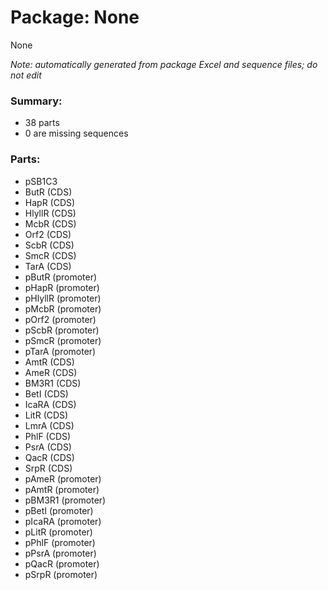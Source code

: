 # Package: None

None

_Note: automatically generated from package Excel and sequence files; do not edit_

### Summary:

- 38 parts
- 0 are missing sequences

### Parts:

- pSB1C3
- ButR (CDS)
- HapR (CDS)
- HlyllR (CDS)
- McbR (CDS)
- Orf2 (CDS)
- ScbR (CDS)
- SmcR (CDS)
- TarA (CDS)
- pButR (promoter)
- pHapR (promoter)
- pHlyllR (promoter)
- pMcbR (promoter)
- pOrf2 (promoter)
- pScbR (promoter)
- pSmcR (promoter)
- pTarA (promoter)
- AmtR (CDS)
- AmeR (CDS)
- BM3R1 (CDS)
- BetI (CDS)
- IcaRA (CDS)
- LitR (CDS)
- LmrA (CDS)
- PhlF (CDS)
- PsrA (CDS)
- QacR (CDS)
- SrpR (CDS)
- pAmeR (promoter)
- pAmtR (promoter)
- pBM3R1 (promoter)
- pBetI (promoter)
- pIcaRA (promoter)
- pLitR (promoter)
- pPhlF (promoter)
- pPsrA (promoter)
- pQacR (promoter)
- pSrpR (promoter)
